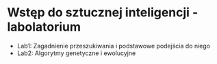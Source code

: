 # Wstęp do sztucznej inteligencji - labolatorium

* Lab1: Zagadnienie przeszukiwania i podstawowe podejścia do niego 
* Lab2: Algorytmy genetyczne i ewolucyjne